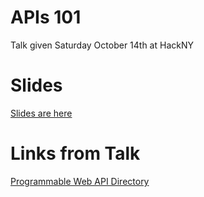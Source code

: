 # APIs 101
Talk given Saturday October 14th at HackNY

# Slides
[Slides are here](jessicagarson.com/apis101)

# Links from Talk
[Programmable Web API Directory](https://www.programmableweb.com/apis/directory)
